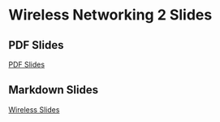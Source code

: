 # Wireless Networking 2 Slides


## PDF Slides

[PDF Slides](wireless2-slides.pdf)


## Markdown Slides
[Wireless Slides](wireless-slides.md)

